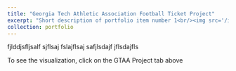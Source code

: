 ```yaml
---
title: "Georgia Tech Athletic Association Football Ticket Project"
excerpt: "Short description of portfolio item number 1<br/><img src='/images/GTAA_Project_2.png'>"
collection: portfolio
---
```


fjlddjsfljsalf
sjflsaj
fslajflsaj
safjlsdajf
jflsdajfls

To see the visualization, click on the GTAA Project tab above
